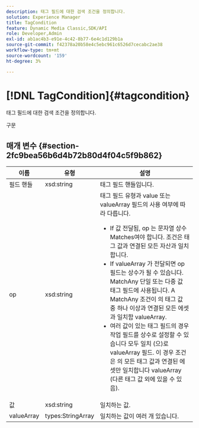 ```yaml
---
description: 태그 필드에 대한 검색 조건을 정의합니다.
solution: Experience Manager
title: TagCondition
feature: Dynamic Media Classic,SDK/API
role: Developer,Admin
exl-id: ab1ac4b3-e91e-4c42-8b77-6e4c1d129b1a
source-git-commit: f42378a20b58e4c5ebc961c6526d7cecabc2ae38
workflow-type: tm+mt
source-wordcount: '159'
ht-degree: 3%

---
```


# [!DNL TagCondition]{#tagcondition}

태그 필드에 대한 검색 조건을 정의합니다.

구문

## 매개 변수 {#section-2fc9bea56b6d4b72b80d4f04c5f9b862}

<table id="table_04100BB8ABD84EF68B0A7CE3AD946414"> 
 <thead> 
  <tr> 
   <th colname="col1" class="entry"> 이름 </th> 
   <th colname="col2" class="entry"> 유형 </th> 
   <th colname="col3" class="entry"> 설명 </th> 
  </tr> 
 </thead>
 <tbody> 
  <tr> 
   <td colname="col1"> <span class="codeph"> <span class="varname"> 필드 핸들</span> </span> </td> 
   <td colname="col2"> <span class="codeph"> xsd:string</span> </td> 
   <td colname="col3"> 태그 필드 핸들입니다. </td> 
  </tr> 
  <tr> 
   <td colname="col1"> <span class="codeph"> <span class="varname"> op</span> </span> </td> 
   <td colname="col2"> <span class="codeph"> xsd:string</span> </td> 
   <td colname="col3">태그 필드 유형과 value 또는 valueArray 필드의 사용 여부에 따라 다릅니다. 
    <ul id="ul_CC0926425B094B3BB7D70CB392DBDABD">
     <li id="li_09AB923A9A8D4A71917CF59C150E4EF5">If <span class="codeph"> 값</span> 전달됨, <span class="codeph"> op</span> 는 문자열 상수 Matches여야 합니다. 조건은 태그 값과 연결된 모든 자산과 일치합니다. </li>
     <li id="li_70F18494AB6C454EB611F51F16C19FAD">If <span class="codeph"> valueArray</span> 가 전달되면 op 필드는 상수가 될 수 있습니다. <span class="codeph"> MatchAny</span> 단일 또는 다중 값 태그 필드에 사용됩니다. A <span class="codeph"> MatchAny</span> 조건이 의 태그 값 중 하나 이상과 연결된 모든 에셋과 일치함 <span class="codeph"> valueArray</span>. </li>
     <li id="li_0B25542D7E964B26B15591C45D5C66D0">여러 값이 있는 태그 필드의 경우 작업 필드를 상수로 설정할 수 있습니다 <span class="codeph"> 모두 일치</span> (으)로 <span class="codeph"> valueArray</span> 필드. 이 경우 조건은 의 모든 태그 값과 연결된 에셋만 일치합니다 <span class="codeph"> valueArray</span> (다른 태그 값 외에 있을 수 있음). </li>
    </ul></td> 
  </tr> 
  <tr> 
   <td colname="col1"> <span class="codeph"> <span class="varname"> 값</span> </span> </td> 
   <td colname="col2"> <span class="codeph"> xsd:string</span> </td> 
   <td colname="col3"> 일치하는 값. </td> 
  </tr> 
  <tr> 
   <td colname="col1"> <span class="codeph"> <span class="varname"> valueArray</span> </span> </td> 
   <td colname="col2"> <span class="codeph"> types:StringArray</span> </td> 
   <td colname="col3"> 일치하는 값이 여러 개 있습니다. </td> 
  </tr> 
 </tbody> 
</table>
